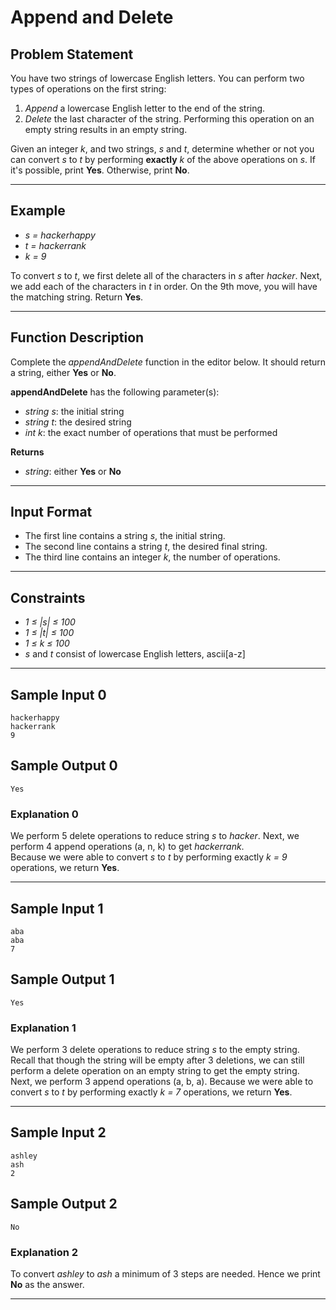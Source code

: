 # Append and Delete

## Problem Statement
You have two strings of lowercase English letters. You can perform two types of operations on the first string:

1. *Append* a lowercase English letter to the end of the string.
2. *Delete* the last character of the string. Performing this operation on an empty string results in an empty string.

Given an integer *k*, and two strings, *s* and *t*, determine whether or not you can convert *s* to *t* by performing **exactly** *k* of the above operations on *s*. If it's possible, print **Yes**. Otherwise, print **No**.

---

## Example
- *s = hackerhappy*  
- *t = hackerrank*  
- *k = 9*  

To convert *s* to *t*, we first delete all of the characters in *s* after *hacker*. Next, we add each of the characters in *t* in order. On the 9th move, you will have the matching string. Return **Yes**.

---

## Function Description
Complete the *appendAndDelete* function in the editor below. It should return a string, either **Yes** or **No**.

**appendAndDelete** has the following parameter(s):  
- *string s*: the initial string  
- *string t*: the desired string  
- *int k*: the exact number of operations that must be performed  

**Returns**  
- *string*: either **Yes** or **No**

---

## Input Format
- The first line contains a string *s*, the initial string.  
- The second line contains a string *t*, the desired final string.  
- The third line contains an integer *k*, the number of operations.  

---

## Constraints
- *1 ≤ |s| ≤ 100*  
- *1 ≤ |t| ≤ 100*  
- *1 ≤ k ≤ 100*  
- *s* and *t* consist of lowercase English letters, ascii[a-z]  

---

## Sample Input 0
```
hackerhappy
hackerrank
9
```

## Sample Output 0
```
Yes
```

### Explanation 0
We perform 5 delete operations to reduce string *s* to *hacker*. Next, we perform 4 append operations (a, n, k) to get *hackerrank*.  
Because we were able to convert *s* to *t* by performing exactly *k = 9* operations, we return **Yes**.  

---

## Sample Input 1
```
aba
aba
7
```

## Sample Output 1
```
Yes
```

### Explanation 1
We perform 3 delete operations to reduce string *s* to the empty string. Recall that though the string will be empty after 3 deletions, we can still perform a delete operation on an empty string to get the empty string.  
Next, we perform 3 append operations (a, b, a). Because we were able to convert *s* to *t* by performing exactly *k = 7* operations, we return **Yes**.  

---

## Sample Input 2
```
ashley
ash
2
```

## Sample Output 2
```
No
```

### Explanation 2
To convert *ashley* to *ash* a minimum of 3 steps are needed. Hence we print **No** as the answer.  

---
